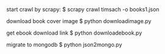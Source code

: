 start crawl by scrapy:
$ scrapy crawl timsach -o books1.json

download book cover image
$ python downloadimage.py

get ebook download link
$ python downloadebook.py

migrate to mongodb
$ python json2mongo.py